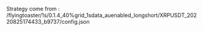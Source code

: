 Strategy come from : /flyingtoaster/1s/0.1.4_40%grid_1sdata_auenabled_longshort/XRPUSDT_20220825174433_b9737/config.json